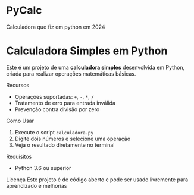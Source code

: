 # PyCalc
Calculadora que fiz em python em 2024
# Calculadora Simples em Python

Este é um projeto de uma **calculadora simples** desenvolvida em Python, criada para realizar operações matemáticas básicas.  

Recursos
- Operações suportadas: `+`, `-`, `*`, `/`
- Tratamento de erro para entrada inválida
- Prevenção contra divisão por zero

Como Usar
1. Execute o script `calculadora.py`
2. Digite dois números e selecione uma operação
3. Veja o resultado diretamente no terminal

Requisitos
- Python 3.6 ou superior

Licença
Este projeto é de código aberto e pode ser usado livremente para aprendizado e melhorias
